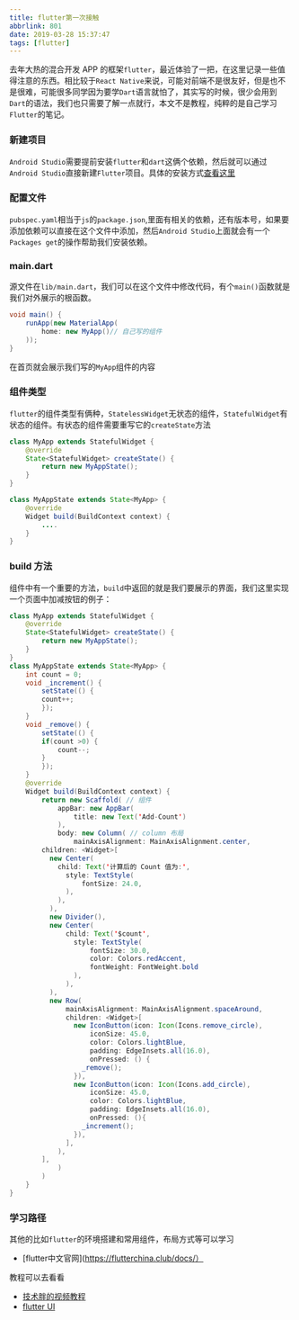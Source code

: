 ```yaml
---
title: flutter第一次接触
abbrlink: 801
date: 2019-03-28 15:37:47
tags: [flutter]
---
```


去年大热的混合开发 APP 的框架`flutter`，最近体验了一把，在这里记录一些值得注意的东西。相比较于`React Native`来说，可能对前端不是很友好，但是也不是很难，可能很多同学因为要学`Dart`语言就怕了，其实写的时候，很少会用到`Dart`的语法，我们也只需要了解一点就行，本文不是教程，纯粹的是自己学习`Flutter`的笔记。

<!-- more -->

### 新建项目

`Android Studio`需要提前安装`flutter`和`dart`这俩个依赖，然后就可以通过`Android Studio`直接新建`Flutter`项目。具体的安装方式[查看这里](https://flutterchina.club/setup-windows/)

### 配置文件

`pubspec.yaml`相当于`js`的`package.json`,里面有相关的依赖，还有版本号，如果要添加依赖可以直接在这个文件中添加，然后`Android Studio`上面就会有一个`Packages get`的操作帮助我们安装依赖。

### main.dart

源文件在`lib/main.dart`，我们可以在这个文件中修改代码，有个`main()`函数就是我们对外展示的根函数。

```java main.dart
void main() {
    runApp(new MaterialApp(
        home: new MyApp()// 自己写的组件
    ));
}
```

在首页就会展示我们写的`MyApp`组件的内容

### 组件类型

`flutter`的组件类型有俩种，`StatelessWidget`无状态的组件，`StatefulWidget`有状态的组件。有状态的组件需要重写它的`createState`方法

```java main.dart
class MyApp extends StatefulWidget {
    @override
    State<StatefulWidget> createState() {
        return new MyAppState();
    }
}

class MyAppState extends State<MyApp> {
    @override
    Widget build(BuildContext context) {
        ....
    }
}
```

### build 方法

组件中有一个重要的方法，`build`中返回的就是我们要展示的界面，我们这里实现一个页面中加减按钮的例子：

```java main.dart
class MyApp extends StatefulWidget {
    @override
    State<StatefulWidget> createState() {
        return new MyAppState();
    }
}
class MyAppState extends State<MyApp> {
    int count = 0;
    void _increment() {
        setState(() {
        count++;
        });
    }
    void _remove() {
        setState(() {
        if(count >0) {
            count--;
        }
        });
    }
    @override
    Widget build(BuildContext context) {
        return new Scaffold( // 组件
            appBar: new AppBar(
                title: new Text('Add-Count')
            ),
            body: new Column( // column 布局
                mainAxisAlignment: MainAxisAlignment.center,
        children: <Widget>[
          new Center(
            child: Text('计算后的 Count 值为:',
              style: TextStyle(
                  fontSize: 24.0,
              ),
            ),
          ),
          new Divider(),
          new Center(
              child: Text('$count',
                style: TextStyle(
                    fontSize: 30.0,
                    color: Colors.redAccent,
                    fontWeight: FontWeight.bold
                ),
              ),
          ),
          new Row(
              mainAxisAlignment: MainAxisAlignment.spaceAround,
              children: <Widget>[
                new IconButton(icon: Icon(Icons.remove_circle),
                    iconSize: 45.0,
                    color: Colors.lightBlue,
                    padding: EdgeInsets.all(16.0),
                    onPressed: () {
                  _remove();
                }),
                new IconButton(icon: Icon(Icons.add_circle),
                    iconSize: 45.0,
                    color: Colors.lightBlue,
                    padding: EdgeInsets.all(16.0),
                    onPressed: (){
                  _increment();
                }),
              ],
            ),
        ],
            )
        )
    }
}
```

### 学习路径

其他的比如`flutter`的环境搭建和常用组件，布局方式等可以学习
 - [flutter中文官网](https://flutterchina.club/docs/）

教程可以去看看

 - [技术胖的视频教程](https://jspang.com/post/flutter1.html)
 - [flutter UI](https://github.com/efoxTeam/flutter-ui)
